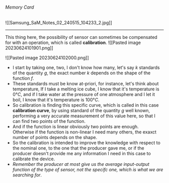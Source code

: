 ###### Memory Card
![[Samsung_SaM_Notes_02_240515_104233_2.jpg]]

---
This thing here, the possibility of sensor can sometimes be compensated for with an operation, which is called **calibration**.
![[Pasted image 20230624101901.png]]

![[Pasted image 20230624102000.png]]
- I start by taking one, two, I don't know how many, let's say $k$ standards of the quantity $g$, the exact number $k$ depends on the shape of the function $f$.
- These standards must be know at-priori, for instance, let's think about temperature, If I take a melting ice cube, I know that it's temperature is $0°C$, and if I take water at the pressure of one atmosphere and I let it boil, I know that it's temperature is $100°C$.
- So calibration is finding this specific curve, which is called in this case **calibration curve**, by using standard of the quantity $g$ well known, performing a very accurate measurement of this value here, so that I can find two points of the function. 
- And if the function is linear obviously two points are enough.<br>Otherwise if the function is non-linear I need many others, the exaxct number of points depends on the shape. 
- So the calibration is intended to improve the knowledge with respect to the nominal one, to the one that the producer gave me, or if the producer doesn't provide me any information I need in this case to calibrate the device.
- *Remember the producer at most give us the average input-output function of the type of sensor, not the specifc one, which is what we are searching for*.
